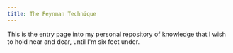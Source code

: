 ```yaml
---
title: The Feynman Technique
---
```


This is the entry page into my personal repository of knowledge that I wish to hold near and dear, until I'm six feet under.